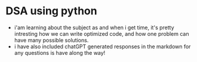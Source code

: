 # DSA using python 
- i'am learning about the subject as and when i get time, it's pretty intresting how we can write optimized code, and how one problem can have many possible solutions.
- i have also included chatGPT generated responses in the markdown for any questions is have along the way! 
